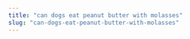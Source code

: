 ```yaml
---
title: "can dogs eat peanut butter with molasses"
slug: "can-dogs-eat-peanut-butter-with-molasses"
---
```



